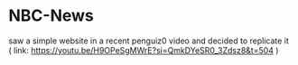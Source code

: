 # NBC-News
saw a simple website in a recent penguiz0 video and decided to replicate it 
(
link: https://youtu.be/H9OPeSgMWrE?si=QmkDYeSR0_3Zdsz8&t=504 )
